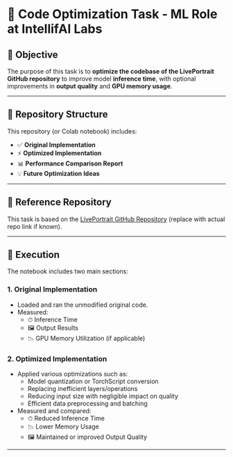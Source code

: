 # 🔧 Code Optimization Task - ML Role at IntellifAI Labs

## 📌 Objective

The purpose of this task is to **optimize the codebase of the LivePortrait GitHub repository** to improve model **inference time**, with optional improvements in **output quality** and **GPU memory usage**.

---

## 📁 Repository Structure

This repository (or Colab notebook) includes:

- ✅ **Original Implementation**  
- ⚡ **Optimized Implementation**  
- 📊 **Performance Comparison Report**  
- 💡 **Future Optimization Ideas**

---

## 🔗 Reference Repository

This task is based on the [LivePortrait GitHub Repository](https://github.com/ibrahim9492/IntellifAI-Labs-Assignment.git) (replace with actual repo link if known).

---

## 🚀 Execution

The notebook includes two main sections:

### 1. **Original Implementation**
- Loaded and ran the unmodified original code.
- Measured:
  - ⏱ Inference Time
  - 🖼 Output Results
  - 📉 GPU Memory Utilization (if applicable)

### 2. **Optimized Implementation**
- Applied various optimizations such as:
  - Model quantization or TorchScript conversion
  - Replacing inefficient layers/operations
  - Reducing input size with negligible impact on quality
  - Efficient data preprocessing and batching
- Measured and compared:
  - ⏱ Reduced Inference Time
  - 📉 Lower Memory Usage
  - 🖼 Maintained or improved Output Quality

---
